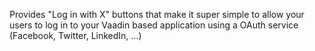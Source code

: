 Provides "Log in with X" buttons that make it super simple to allow your users to log in to your Vaadin based application using a OAuth service (Facebook, Twitter, LinkedIn, ...)